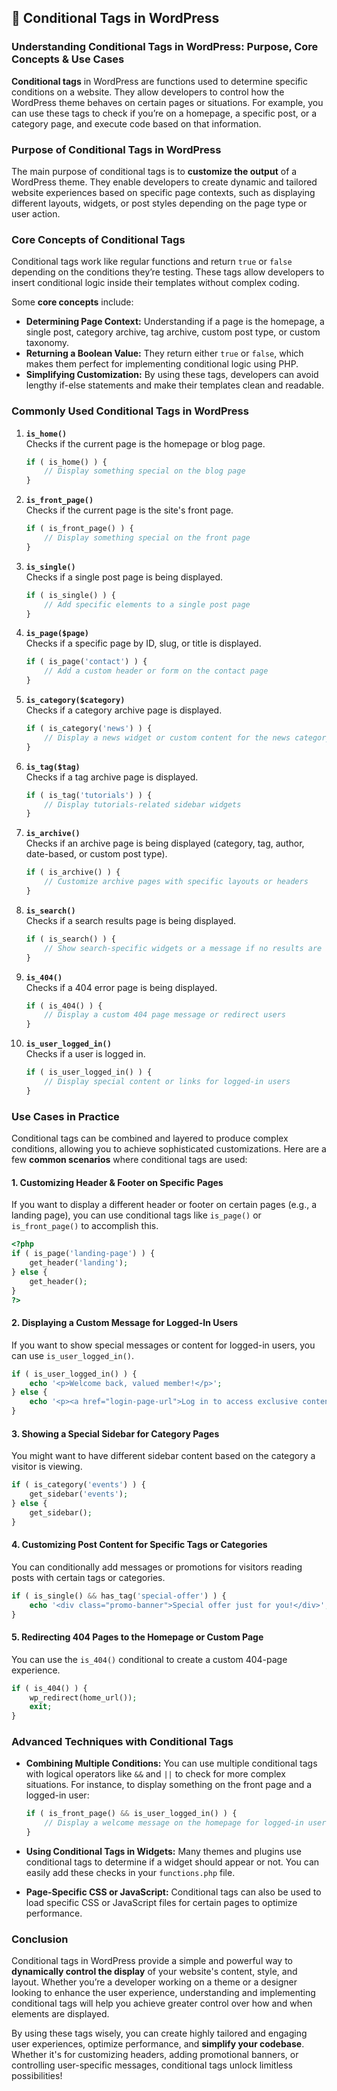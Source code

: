 ## 📌 Conditional Tags in WordPress

### **Understanding Conditional Tags in WordPress: Purpose, Core Concepts & Use Cases**  

**Conditional tags** in WordPress are functions used to determine specific conditions on a website. They allow developers to control how the WordPress theme behaves on certain pages or situations. For example, you can use these tags to check if you’re on a homepage, a specific post, or a category page, and execute code based on that information.

### **Purpose of Conditional Tags in WordPress**  

The main purpose of conditional tags is to **customize the output** of a WordPress theme. They enable developers to create dynamic and tailored website experiences based on specific page contexts, such as displaying different layouts, widgets, or post styles depending on the page type or user action.

### **Core Concepts of Conditional Tags**

Conditional tags work like regular functions and return `true` or `false` depending on the conditions they’re testing. These tags allow developers to insert conditional logic inside their templates without complex coding.

Some **core concepts** include:

- **Determining Page Context:** Understanding if a page is the homepage, a single post, category archive, tag archive, custom post type, or custom taxonomy.
- **Returning a Boolean Value:** They return either `true` or `false`, which makes them perfect for implementing conditional logic using PHP.
- **Simplifying Customization:** By using these tags, developers can avoid lengthy if-else statements and make their templates clean and readable.

### **Commonly Used Conditional Tags in WordPress**

1. **`is_home()`**  
   Checks if the current page is the homepage or blog page.
   ```php
   if ( is_home() ) {
       // Display something special on the blog page
   }
   ```

2. **`is_front_page()`**  
   Checks if the current page is the site's front page.
   ```php
   if ( is_front_page() ) {
       // Display something special on the front page
   }
   ```

3. **`is_single()`**  
   Checks if a single post page is being displayed.
   ```php
   if ( is_single() ) {
       // Add specific elements to a single post page
   }
   ```

4. **`is_page($page)`**  
   Checks if a specific page by ID, slug, or title is displayed.
   ```php
   if ( is_page('contact') ) {
       // Add a custom header or form on the contact page
   }
   ```

5. **`is_category($category)`**  
   Checks if a category archive page is displayed.
   ```php
   if ( is_category('news') ) {
       // Display a news widget or custom content for the news category
   }
   ```

6. **`is_tag($tag)`**  
   Checks if a tag archive page is displayed.
   ```php
   if ( is_tag('tutorials') ) {
       // Display tutorials-related sidebar widgets
   }
   ```

7. **`is_archive()`**  
   Checks if an archive page is being displayed (category, tag, author, date-based, or custom post type).
   ```php
   if ( is_archive() ) {
       // Customize archive pages with specific layouts or headers
   }
   ```

8. **`is_search()`**  
   Checks if a search results page is being displayed.
   ```php
   if ( is_search() ) {
       // Show search-specific widgets or a message if no results are found
   }
   ```

9. **`is_404()`**  
   Checks if a 404 error page is being displayed.
   ```php
   if ( is_404() ) {
       // Display a custom 404 page message or redirect users
   }
   ```

10. **`is_user_logged_in()`**  
    Checks if a user is logged in.
    ```php
    if ( is_user_logged_in() ) {
        // Display special content or links for logged-in users
    }
    ```

### **Use Cases in Practice**

Conditional tags can be combined and layered to produce complex conditions, allowing you to achieve sophisticated customizations. Here are a few **common scenarios** where conditional tags are used:

#### **1. Customizing Header & Footer on Specific Pages**
If you want to display a different header or footer on certain pages (e.g., a landing page), you can use conditional tags like `is_page()` or `is_front_page()` to accomplish this.

```php
<?php
if ( is_page('landing-page') ) {
    get_header('landing');
} else {
    get_header();
}
?>
```

#### **2. Displaying a Custom Message for Logged-In Users**  
If you want to show special messages or content for logged-in users, you can use `is_user_logged_in()`. 

```php
if ( is_user_logged_in() ) {
    echo '<p>Welcome back, valued member!</p>';
} else {
    echo '<p><a href="login-page-url">Log in to access exclusive content</a></p>';
}
```

#### **3. Showing a Special Sidebar for Category Pages**  
You might want to have different sidebar content based on the category a visitor is viewing.

```php
if ( is_category('events') ) {
    get_sidebar('events');
} else {
    get_sidebar();
}
```

#### **4. Customizing Post Content for Specific Tags or Categories**  
You can conditionally add messages or promotions for visitors reading posts with certain tags or categories.

```php
if ( is_single() && has_tag('special-offer') ) {
    echo '<div class="promo-banner">Special offer just for you!</div>';
}
```

#### **5. Redirecting 404 Pages to the Homepage or Custom Page**  
You can use the `is_404()` conditional to create a custom 404-page experience.

```php
if ( is_404() ) {
    wp_redirect(home_url());
    exit;
}
```

### **Advanced Techniques with Conditional Tags**  

- **Combining Multiple Conditions:** You can use multiple conditional tags with logical operators like `&&` and `||` to check for more complex situations. For instance, to display something on the front page and a logged-in user:

  ```php
  if ( is_front_page() && is_user_logged_in() ) {
      // Display a welcome message on the homepage for logged-in users
  }
  ```

- **Using Conditional Tags in Widgets:** Many themes and plugins use conditional tags to determine if a widget should appear or not. You can easily add these checks in your `functions.php` file.

- **Page-Specific CSS or JavaScript:** Conditional tags can also be used to load specific CSS or JavaScript files for certain pages to optimize performance.

### **Conclusion**

Conditional tags in WordPress provide a simple and powerful way to **dynamically control the display** of your website's content, style, and layout. Whether you’re a developer working on a theme or a designer looking to enhance the user experience, understanding and implementing conditional tags will help you achieve greater control over how and when elements are displayed.

By using these tags wisely, you can create highly tailored and engaging user experiences, optimize performance, and **simplify your codebase**. Whether it's for customizing headers, adding promotional banners, or controlling user-specific messages, conditional tags unlock limitless possibilities!